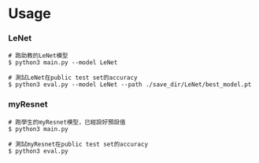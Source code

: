# Usage
### LeNet
```shell
# 跑助教的LeNet模型
$ python3 main.py --model LeNet    

# 測試LeNet在public test set的accuracy
$ python3 eval.py --model LeNet --path ./save_dir/LeNet/best_model.pt
```

### myResnet
```shell
# 跑學生的myResnet模型，已經設好預設值
$ python3 main.py                  

# 測試myResnet在public test set的accuracy
$ python3 eval.py                  
```